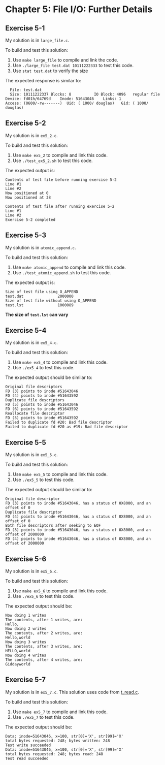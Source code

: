 # Chapter 5: File I/O: Further Details

## Exercise 5-1

My solution is in `large_file.c`.

To build and test this solution:
1. Use `make large_file` to compile and link the code.
1. Use `./large_file test.dat 10111222333` to test this code.
1. Use `stat test.dat` to verify the size

The expected response is similar to:
```
  File: test.dat
  Size: 10111222337	Blocks: 8          IO Block: 4096   regular file
Device: fd01h/64769d	Inode: 51643046    Links: 1
Access: (0600/-rw-------)  Uid: ( 1000/ douglas)   Gid: ( 1000/ douglas)
```

## Exercise 5-2

My solution is in `ex5_2.c`.

To build and test this solution:
1. Use `make ex5_2` to compile and link this code.
1. Use `./test_ex5_2.sh` to test this code.

The expected output is:
```
Contents of test file before running exercise 5-2
Line #1
Line #2
Now positioned at 0
Now positioned at 38

Contents of test file after running exercise 5-2
Line #1
Line #2
Exercise 5-2 completed
```

## Exercise 5-3

My solution is in `atomic_append.c`.

To build and test this solution:
1. Use `make atomic_append` to compile and link this code.
1. Use `./test_atomic_append.sh` to test this code.

The expected output is:
```
Size of test file using O_APPEND
test.dat               2000000
Size of test file without using O_APPEND
test.lst               1000089
```

__The size of `test.lst` can vary__

## Exercise 5-4

My solution is in `ex5_4.c`.

To build and test this solution:
1. Use `make ex5_4` to compile and link this code.
1. Use `./ex5_4` to test this code.

The expected output should be similar to:
```
Original file descriptors
FD (3) points to inode #51643046
FD (4) points to inode #51643592
Duplicate file descriptors
FD (5) points to inode #51643046
FD (6) points to inode #51643592
Reallocate file descriptor
FD (5) points to inode #51643592
Failed to duplicate fd #20: Bad file descriptor
Failed to duplicate fd #20 as #19: Bad file descriptor
```

## Exercise 5-5

My solution is in `ex5_5.c`.

To build and test this solution:
1. Use `make ex5_5` to compile and link this code.
1. Use `./ex5_5` to test this code.

The expected output should be similar to:
```
Original file descriptor
FD (3) points to inode #51643046, has a status of 0X8000, and an offset of 0
Duplicate file descriptor
FD (4) points to inode #51643046, has a status of 0X8000, and an offset of 0
Both file descriptors after seeking to EOF
FD (3) points to inode #51643046, has a status of 0X8000, and an offset of 2000000
FD (4) points to inode #51643046, has a status of 0X8000, and an offset of 2000000
```

## Exercise 5-6

My solution is in `ex5_6.c`.

To build and test this solution:
1. Use `make ex5_6` to compile and link this code.
1. Use `./ex5_6` to test this code.

The expected output should be:
```
Now doing 1 writes
The contents, after 1 writes, are:
Hello,
Now doing 2 writes
The contents, after 2 writes, are:
Hello,world 
Now doing 3 writes
The contents, after 3 writes, are:
HELLO,world 
Now doing 4 writes
The contents, after 4 writes, are:
Giddayworld 
```

## Exercise 5-7

My solution is in `ex5_7.c`. This solution uses code from [t_read.c](http://man7.org/tlpi/code/online/dist/fileio/t_readv.c.html).

To build and test this solution:
1. Use `make ex5_7` to compile and link this code.
1. Use `./ex5_7` to test this code.

The expected output should be:
```
Data: inode=51643046, x=100, str[0]='X', str[99]='X'
total bytes requested: 248; bytes written: 248
Test write succeeded
Data: inode=51643046, x=100, str[0]='X', str[99]='X'
total bytes requested: 248; bytes read: 248
Test read succeeded
```
